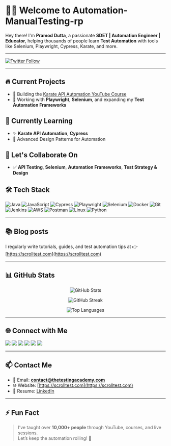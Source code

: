 # 👨‍💻 Welcome to Automation-ManualTesting-rp

Hey there! I'm **Pramod Dutta**, a passionate **SDET | Automation Engineer | Educator**, helping thousands of people learn **Test Automation** with tools like Selenium, Playwright, Cypress, Karate, and more.

---

<p align="left"> 
  <a href="https://twitter.com/itstechmode" target="_blank">
    <img src="https://img.shields.io/twitter/follow/itstechmode?logo=twitter&style=for-the-badge" alt="Twitter Follow" />
  </a> 
</p>

---

## 🔥 Current Projects
- 🚀 Building the [Karate API Automation YouTube Course](https://github.com/apitestingco/KarateAPIAutomation)
- 🧪 Working with **Playwright**, **Selenium**, and expanding my **Test Automation Frameworks**

## 🌱 Currently Learning
- ✨ **Karate API Automation**, **Cypress**
- 📐 Advanced Design Patterns for Automation

## 🤝 Let's Collaborate On
- ✅ **API Testing**, **Selenium**, **Automation Frameworks**, **Test Strategy & Design**

## 🛠 Tech Stack

![Java](https://img.shields.io/badge/-Java-007396?style=flat&logo=java)
![JavaScript](https://img.shields.io/badge/-JavaScript-F7DF1E?style=flat&logo=javascript)
![Cypress](https://img.shields.io/badge/-Cypress-17202C?style=flat&logo=cypress)
![Playwright](https://img.shields.io/badge/-Playwright-2EAD33?style=flat&logo=playwright)
![Selenium](https://img.shields.io/badge/-Selenium-43B02A?style=flat&logo=selenium)
![Docker](https://img.shields.io/badge/-Docker-2496ED?style=flat&logo=docker)
![Git](https://img.shields.io/badge/-Git-F05032?style=flat&logo=git)
![Jenkins](https://img.shields.io/badge/-Jenkins-D24939?style=flat&logo=jenkins)
![AWS](https://img.shields.io/badge/-AWS-FF9900?style=flat&logo=amazonaws)
![Postman](https://img.shields.io/badge/-Postman-FF6C37?style=flat&logo=postman)
![Linux](https://img.shields.io/badge/-Linux-FCC624?style=flat&logo=linux)
![Python](https://img.shields.io/badge/-Python-3776AB?style=flat&logo=python)

---

## 📚 Blog posts

<!-- BLOG-POST-LIST:START -->
<!-- BLOG-POST-LIST:END -->

I regularly write tutorials, guides, and test automation tips at 👉 [https://scrolltest.com](https://scrolltest.com)

---

## 📊 GitHub Stats

<p align="center">
  <img src="https://github-readme-stats.vercel.app/api?username=pramoddutta&show_icons=true&locale=en" alt="GitHub Stats" />
</p>

<p align="center">
  <img src="https://github-readme-streak-stats.herokuapp.com/?user=pramoddutta" alt="GitHub Streak" />
</p>

<p align="center">
  <img src="https://github-readme-stats.vercel.app/api/top-langs?username=pramoddutta&show_icons=true&locale=en&layout=compact" alt="Top Languages" />
</p>

---

## 🌐 Connect with Me

<p align="left">
  <a href="https://twitter.com/itstechmode" target="_blank"><img src="https://img.shields.io/badge/Twitter-%231DA1F2.svg?&style=flat&logo=twitter&logoColor=white" /></a>
  <a href="https://linkedin.com/in/pramoddutta" target="_blank"><img src="https://img.shields.io/badge/LinkedIn-%230077B5.svg?&style=flat&logo=linkedin&logoColor=white" /></a>
  <a href="https://instagram.com/thetestingacademy" target="_blank"><img src="https://img.shields.io/badge/Instagram-%23E4405F.svg?&style=flat&logo=instagram&logoColor=white" /></a>
  <a href="https://www.youtube.com/c/thetestingacademy" target="_blank"><img src="https://img.shields.io/badge/YouTube-%23FF0000.svg?&style=flat&logo=youtube&logoColor=white" /></a>
  <a href="https://www.hackerrank.com/pramoddutta" target="_blank"><img src="https://img.shields.io/badge/HackerRank-%232EC866.svg?&style=flat&logo=HackerRank&logoColor=white" /></a>
  <a href="https://www.leetcode.com/pramoddutta" target="_blank"><img src="https://img.shields.io/badge/LeetCode-%23FFA116.svg?&style=flat&logo=LeetCode&logoColor=white" /></a>
</p>

---

## 📫 Contact Me
- 📧 Email: **contact@thetestingacademy.com**
- 🌐 Website: [https://scrolltest.com](https://scrolltest.com)
- 💼 Resume: [LinkedIn](https://linkedin.com/in/pramoddutta)

---

## ⚡ Fun Fact
> I’ve taught over **10,000+ people** through YouTube, courses, and live sessions.  
Let’s keep the automation rolling! 🚀
